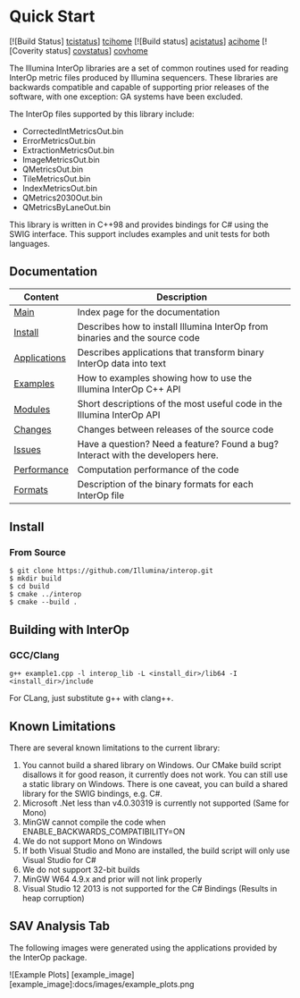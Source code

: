 Quick Start
===========

[![Build Status] [tcistatus]] [tcihome]
[![Build status] [acistatus]] [acihome]
[![Coverity status] [covstatus]] [covhome]

The Illumina InterOp libraries are a set of common routines used for reading InterOp metric files produced by
Illumina sequencers. These libraries are backwards compatible and capable of supporting prior releases of the software,
with one exception: GA systems have been excluded.

The InterOp files supported by this library include:
  - CorrectedIntMetricsOut.bin
  - ErrorMetricsOut.bin
  - ExtractionMetricsOut.bin
  - ImageMetricsOut.bin
  - QMetricsOut.bin
  - TileMetricsOut.bin
  - IndexMetricsOut.bin
  - QMetrics2030Out.bin
  - QMetricsByLaneOut.bin

This library is written in C++98 and provides bindings for C# using the SWIG interface. This
support includes examples and unit tests for both languages.

[tcistatus]:https://travis-ci.org/Illumina/interop.svg?branch=master
[tcihome]:https://travis-ci.org/Illumina/interop

[acistatus]:https://ci.appveyor.com/api/projects/status/5hwirymkc10uf13d/branch/master?svg=true
[acihome]:https://ci.appveyor.com/project/ezralanglois/interop/branch/master


[covstatus]:https://scan.coverity.com/projects/7744/badge.svg
[covhome]:https://scan.coverity.com/projects/illumina-interop


Documentation
-------------

| Content                       | Description                                                                          |
| ----------------------------- | -------------------------------------------------------------------------------------|
| [Main][MainPage]              | Index page for the documentation                                                     |
| [Install][InstallPage]        | Describes how to install Illumina InterOp from binaries and the source code          |
| [Applications][AppsPage]      | Describes applications that transform binary InterOp data into text                  |
| [Examples][ExamplesPage]      | How to examples showing how to use the Illumina InterOp C++ API                      |
| [Modules][ModulesPage]        | Short descriptions of the most useful code in the Illumina InterOp API               |
| [Changes][ChangesPage]        | Changes between releases of the source code                                          |
| [Issues]                      | Have a question? Need a feature? Found a bug? Interact with the developers here.     |
| [Performance][PerfPage]       | Computation performance of the code                                                  |
| [Formats][BinaryFormats]      | Description of the binary formats for each InterOp file                              |

[MainPage]: http://illumina.github.io/interop/index.html
[InstallPage]: http://illumina.github.io/interop/install.html
[AppsPage]: http://illumina.github.io/interop/apps.html
[ExamplesPage]: http://illumina.github.io/interop/examples.html
[ModulesPage]: http://illumina.github.io/interop/modules.html
[ChangesPage]: http://illumina.github.io/interop/changes.html
[Issues]: https://github.com/Illumina/interop/issues
[PerfPage]: http://illumina.github.io/interop/perf.html
[BinaryFormats]: http://illumina.github.io/interop/binary_formats.html

Install
-------

### From Source

~~~~~~~~~~~~~{.sh}
$ git clone https://github.com/Illumina/interop.git
$ mkdir build
$ cd build
$ cmake ../interop
$ cmake --build .
~~~~~~~~~~~~~

Building with InterOp
---------------------

### GCC/Clang

~~~~~~~~~~~~~{.sh}
g++ example1.cpp -l interop_lib -L <install_dir>/lib64 -I <install_dir>/include
~~~~~~~~~~~~~

For CLang, just substitute g++ with clang++. 


Known Limitations
-----------------

There are several known limitations to the current library:

  1. You cannot build a shared library on Windows. Our CMake build script disallows it for good reason, it currently
     does not work. You can still use a static library on Windows. There is one caveat, you can build a shared
     library for the SWIG bindings, e.g. C#.
  2. Microsoft .Net less than v4.0.30319 is currently not supported (Same for Mono)
  3. MinGW cannot compile the code when ENABLE_BACKWARDS_COMPATIBILITY=ON
  4. We do not support Mono on Windows
  5. If both Visual Studio and Mono are installed, the build script will only use Visual Studio for C#
  6. We do not support 32-bit builds
  7. MinGW W64 4.9.x and prior will not link properly
  8. Visual Studio 12 2013 is not supported for the C# Bindings (Results in heap corruption)

SAV Analysis Tab
----------------

The following images were generated using the applications provided by
the InterOp package.

![Example Plots] [example_image]
[example_image]:docs/images/example_plots.png
